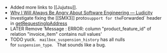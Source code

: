 - Added more links to [[Jujutsu]].
- [Why I Will Always Be Angry About Software Engineering — Ludicity](https://ludic.mataroa.blog/blog/why-i-will-always-be-angry-about-software-engineering/)
- Investigate fixing the [[SMX3]] proto` support for the `Forwarded` header in [getRequestingIpAddress](https://github.com/SMX-LTD/smx3.rest.api/blob/70646530f8e8925b0a0d95e207519f8ff87a5bd4/src/main/java/smx3/rest/api/ResourceUtils.java#L291)
- LATER Remove 'Message    : ERROR: column "product_feature_id" of relation "invoice_item" contains null values'
- TODO yuck.   `mailbox_suspension_history` has all nulls for `suspension_type`.   That sounds like a bug.